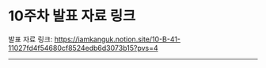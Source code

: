 # 10주차 발표 자료 링크

발표 자료 링크: https://iamkanguk.notion.site/10-B-41-11027fd4f54680cf8524edb6d3073b15?pvs=4

---
